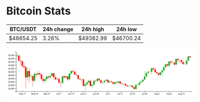 # Bitcoin Stats

BTC/USDT|24h change|24h high|24h low|
|---|---|---|---|
|$48654.25|3.26%|$49382.99|$46700.24|

<img src="./chart.svg">
